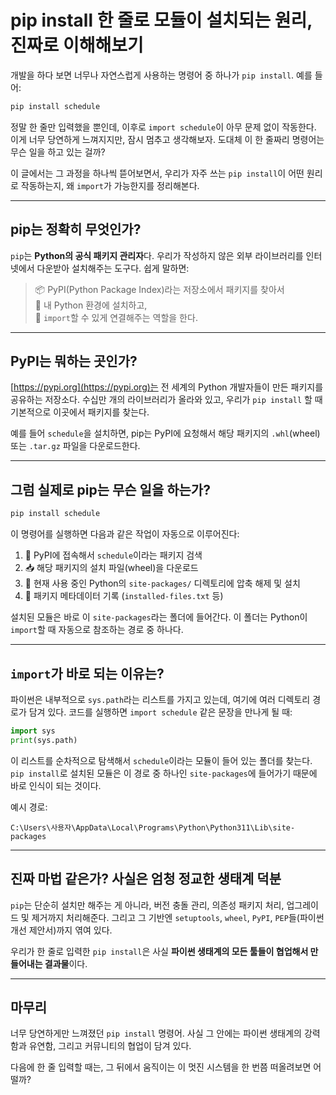 # pip install 한 줄로 모듈이 설치되는 원리, 진짜로 이해해보기

개발을 하다 보면 너무나 자연스럽게 사용하는 명령어 중 하나가 `pip install`. 예를 들어:

```bash
pip install schedule
```

정말 한 줄만 입력했을 뿐인데, 이후로 `import schedule`이 아무 문제 없이 작동한다. 이게 너무 당연하게 느껴지지만, 잠시 멈추고 생각해보자. 도대체 이 한 줄짜리 명령어는 무슨 일을 하고 있는 걸까?

이 글에서는 그 과정을 하나씩 뜯어보면서, 우리가 자주 쓰는 `pip install`이 어떤 원리로 작동하는지, 왜 `import`가 가능한지를 정리해본다.

---

## pip는 정확히 무엇인가?

`pip`는 **Python의 공식 패키지 관리자**다. 우리가 작성하지 않은 외부 라이브러리를 인터넷에서 다운받아 설치해주는 도구다. 쉽게 말하면:

> 📦 PyPI(Python Package Index)라는 저장소에서 패키지를 찾아서  
> 🧰 내 Python 환경에 설치하고,  
> 🧠 `import`할 수 있게 연결해주는 역할을 한다.

---

## PyPI는 뭐하는 곳인가?

[https://pypi.org](https://pypi.org)는 전 세계의 Python 개발자들이 만든 패키지를 공유하는 저장소다. 수십만 개의 라이브러리가 올라와 있고, 우리가 `pip install` 할 때 기본적으로 이곳에서 패키지를 찾는다.

예를 들어 `schedule`을 설치하면, pip는 PyPI에 요청해서 해당 패키지의 `.whl`(wheel) 또는 `.tar.gz` 파일을 다운로드한다.

---

## 그럼 실제로 pip는 무슨 일을 하는가?

```bash
pip install schedule
```

이 명령어를 실행하면 다음과 같은 작업이 자동으로 이루어진다:

1. 📡 PyPI에 접속해서 `schedule`이라는 패키지 검색  
2. 📥 해당 패키지의 설치 파일(wheel)을 다운로드  
3. 📂 현재 사용 중인 Python의 `site-packages/` 디렉토리에 압축 해제 및 설치  
4. 📜 패키지 메타데이터 기록 (`installed-files.txt` 등)

설치된 모듈은 바로 이 `site-packages`라는 폴더에 들어간다. 이 폴더는 Python이 `import`할 때 자동으로 참조하는 경로 중 하나다.

---

## `import`가 바로 되는 이유는?

파이썬은 내부적으로 `sys.path`라는 리스트를 가지고 있는데, 여기에 여러 디렉토리 경로가 담겨 있다. 코드를 실행하면 `import schedule` 같은 문장을 만나게 될 때:

```python
import sys
print(sys.path)
```

이 리스트를 순차적으로 탐색해서 `schedule`이라는 모듈이 들어 있는 폴더를 찾는다. `pip install`로 설치된 모듈은 이 경로 중 하나인 `site-packages`에 들어가기 때문에 바로 인식이 되는 것이다.

예시 경로:
```
C:\Users\사용자\AppData\Local\Programs\Python\Python311\Lib\site-packages
```

---

## 진짜 마법 같은가? 사실은 엄청 정교한 생태계 덕분

`pip`는 단순히 설치만 해주는 게 아니라, 버전 충돌 관리, 의존성 패키지 처리, 업그레이드 및 제거까지 처리해준다. 그리고 그 기반엔 `setuptools`, `wheel`, `PyPI`, `PEP`들(파이썬 개선 제안서)까지 엮여 있다.

우리가 한 줄로 입력한 `pip install`은 사실 **파이썬 생태계의 모든 툴들이 협업해서 만들어내는 결과물**이다.

---

## 마무리

너무 당연하게만 느껴졌던 `pip install` 명령어. 사실 그 안에는 파이썬 생태계의 강력함과 유연함, 그리고 커뮤니티의 협업이 담겨 있다.

다음에 한 줄 입력할 때는, 그 뒤에서 움직이는 이 멋진 시스템을 한 번쯤 떠올려보면 어떨까?
